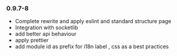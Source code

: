 ### 0.9.7-8

- Complete rewrite and apply eslint and standard structure page
- Integration with socketlib
- add better api behaviour
- apply prettier
- add module id as prefix for i18n label , css as a best practices